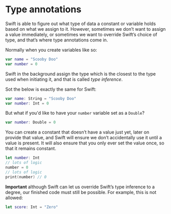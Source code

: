 # Type annotations

Swift is able to figure out what type of data a constant or variable holds based on what we assign to it. However, sometimes we don’t want to assign a value immediately, or sometimes we want to override Swift’s choice of type, and that’s where type annotations come in.

Normally when you create variables like so:

```swift
var name = "Scooby Doo"
var number = 0
```

Swift in the background assign the type which is the closest to the type used when initiating it, and that is called _type inference_.

Sot the below is exactly the same for Swift:

```swift
var name: String = "Scooby Doo"
var number: Int = 0
```

But what if you'd like to have your `number` variable set as a `Double`?

```swift
var number: Double = 0
```

You can create a constant that doesn’t have a value just yet, later on provide that value, and Swift will ensure we don’t accidentally use it until a value is present. It will also ensure that you only ever set the value once, so that it remains constant.

```swift
let number: Int
// lots of logic
number = 0
// lots of logic
print(number) // 0
```

**Important** although Swift can let us override Swift’s type inference to a degree, our finished code must still be possible. For example, this is not allowed:

```swift
let score: Int = "Zero"
```
